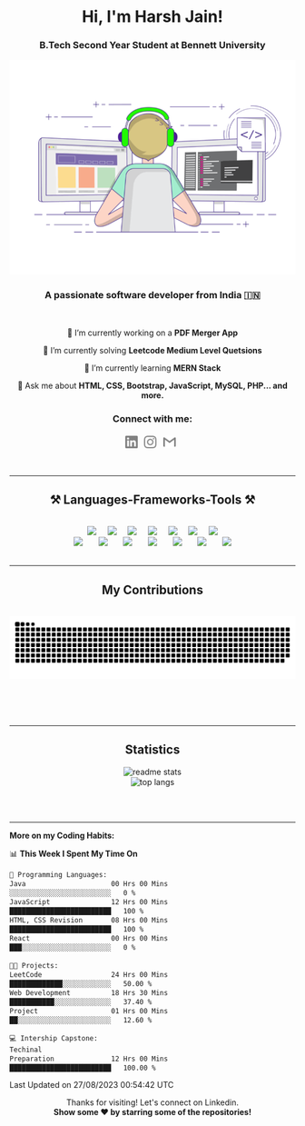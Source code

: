 <h1 align="center">Hi, I'm Harsh Jain!</h1>
<h3 align="center">B.Tech Second Year Student at Bennett University</h3>

 <p align = "center"> <img  title="Manu Chaitanya" alt="Manu Chaitanya" width="600" src="./logos/animation.gif" /> </p>
<h3 align="center">A passionate software developer from India 🇮🇳</h3>

<br/>

<div align="center">
 
 🔭 I’m currently working on a **PDF Merger App**

 🦾 I’m currently solving **Leetcode Medium Level Quetsions**
 
 🌱 I’m currently learning **MERN Stack**

 💬 Ask me about **HTML, CSS, Bootstrap, JavaScript, MySQL, PHP... and more.**

 </div>
 <h3 align = "center">
Connect with me: </b><br>
<br>
<a href="www.linkedin.com/in/harshjain1729"><img align="center" title="LinkedIn - Manu Chaitanya" alt="LinkedIn" width="22px" src="./logos/linkedin.svg" /></a>&nbsp;&nbsp;
<a href="https://www.instagram.com/itxjharsh/"><img align="center" title="Instagram - Manu Chaitanya" alt="Instagram" width="22px" src="./logos/instagram.svg" /></a>&nbsp;&nbsp;
<a href="mailto:itxjharsh1729@gmail.com"><img align="center" title="Mail - Manu Chaitanya" alt="Mail" width="22px" src="./logos/gmail.svg" /></a>&nbsp;&nbsp;
 </h3>
<br>

 <hr/>
 
<h2 align="center">⚒️ Languages-Frameworks-Tools ⚒️</h2>
<br/>
<div align="center">
    <img src="https://skillicons.dev/icons?i=java" />&nbsp;&nbsp;&nbsp;&nbsp;
    <img src="https://skillicons.dev/icons?i=html" />&nbsp;&nbsp;&nbsp;&nbsp;
 <img src="https://skillicons.dev/icons?i=css" />&nbsp;&nbsp;&nbsp;&nbsp;
 <img src="https://skillicons.dev/icons?i=javascript" />&nbsp;&nbsp;&nbsp;&nbsp;
 <img src="https://skillicons.dev/icons?i=bootstrap" />&nbsp;&nbsp;&nbsp;&nbsp;
 <img src="https://skillicons.dev/icons?i=mysql" />&nbsp;&nbsp;&nbsp;&nbsp;
 <img src="https://skillicons.dev/icons?i=php" />
 
 <br>
    <img src="https://skillicons.dev/icons?i=react" />&nbsp;&nbsp;&nbsp;&nbsp;&nbsp;&nbsp;
    <img src="https://skillicons.dev/icons?i=mongodb" />&nbsp;&nbsp;&nbsp;&nbsp;&nbsp;&nbsp;
    <img src="https://skillicons.dev/icons?i=nodejs" />&nbsp;&nbsp;&nbsp;&nbsp;&nbsp;&nbsp;
    <img src="https://skillicons.dev/icons?i=express" />&nbsp;&nbsp;&nbsp;&nbsp;&nbsp;&nbsp;
    <img src="https://skillicons.dev/icons?i=vscode" />&nbsp;&nbsp;&nbsp;&nbsp;&nbsp;&nbsp;
    <img src="https://skillicons.dev/icons?i=git" />&nbsp;&nbsp;&nbsp;&nbsp;&nbsp;&nbsp;
    <img src="https://skillicons.dev/icons?i=github" />
</div>

<br/>
<hr/>

<div align="center">
  <h2> My Contributions </h2>
  <br>
  <img alt="snake eating my contributions" src="https://raw.githubusercontent.com/salesp07/salesp07/output/github-contribution-grid-snake.svg" />
  
  <br/><br/><br/>
</div>

<hr/>

<h2 align="center">Statistics</h2>

<div align=center>
 <img width=500 src="https://github-readme-stats-salesp07.vercel.app/api?username=harshjain1729&count_private=true&show_icons=true&theme=react&rank_icon=github&border_radius=20" alt="readme stats" />
 <br>
  <img width=500 align="center" src="https://github-readme-stats-salesp07.vercel.app/api/top-langs/?username=harshjain1729&langs_count=8&layout=compact&theme=react&border_radius=10&size_weight=1&count_weight=1&exclude_repo=github-readme-stats" alt="top langs" />
</div>

<br/><br/>
<hr/>

**More on my Coding Habits:**
<br>

<!--START_SECTION:waka-->


📊 **This Week I Spent My Time On** 

```text
💬 Programming Languages: 
Java                     00 Hrs 00 Mins        ░░░░░░░░░░░░░░░░░░░░░░░░░   0 % 
JavaScript               12 Hrs 00 Mins        █████████████████████████   100 %
HTML, CSS Revision       08 Hrs 00 Mins        █████████████████████████   100 % 
React                    00 Hrs 00 Mins        ███░░░░░░░░░░░░░░░░░░░░░░   0 % 

🐱‍💻 Projects:
LeetCode                 24 Hrs 00 Mins        █████████████░░░░░░░░░░░░   50.00 % 
Web Development          18 Hrs 30 Mins        ███████████░░░░░░░░░░░░░░   37.40 % 
Project                  01 Hrs 00 Mins        ██░░░░░░░░░░░░░░░░░░░░░░░   12.60 % 

💻 Intership Capstone: 
Techinal
Preparation              12 Hrs 00 Mins        █████████████████████████   100.00 % 
```
Last Updated on 27/08/2023 00:54:42 UTC

<p align="center">
    Thanks for visiting!
    Let's connect on Linkedin.
    <br>
    <b>
      Show some ❤️ by starring some of the repositories!
    </b>
</p>

<br/>

